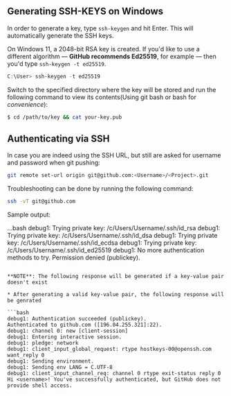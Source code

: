 ## Generating SSH-KEYS on Windows

In order to generate a key, type `ssh-keygen` and hit Enter. This will automatically generate the SSH keys. 

On Windows 11, a 2048-bit RSA key is created. If you'd like to use a different algorithm — **GitHub recommends Ed25519**, for example — then you'd type `ssh-keygen -t ed25519`.

```powershell
C:\User> ssh-keygen -t ed25519
```

Switch to the specified directory where the key will be stored and run the following command to view its contents(Using git bash or bash for *convenience*):

```bash
$ cd /path/to/key && cat your-key.pub
```

## Authenticating via SSH
In case you are indeed using the SSH URL, but still are asked for username and password when git pushing:

```bash
git remote set-url origin git@github.com:<Username>/<Project>.git
```

Troubleshooting can be done by running the following command:

```bash
ssh -vT git@github.com
```

Sample output:

...bash
debug1: Trying private key: /c/Users/Username/.ssh/id_rsa
debug1: Trying private key: /c/Users/Username/.ssh/id_dsa
debug1: Trying private key: /c/Users/Username/.ssh/id_ecdsa
debug1: Trying private key: /c/Users/Username/.ssh/id_ed25519
debug1: No more authentication methods to try.
Permission denied (publickey).
```

**NOTE**: The following response will be generated if a key-value pair doesn't exist

* After generating a valid key-value pair, the following response will be genrated

```bash
debug1: Authentication succeeded (publickey).
Authenticated to github.com ([196.04.255.321]:22).
debug1: channel 0: new [client-session]
debug1: Entering interactive session.
debug1: pledge: network
debug1: client_input_global_request: rtype hostkeys-00@openssh.com want_reply 0
debug1: Sending environment.
debug1: Sending env LANG = C.UTF-8
debug1: client_input_channel_req: channel 0 rtype exit-status reply 0
Hi <username>! You've successfully authenticated, but GitHub does not provide shell access.
```
